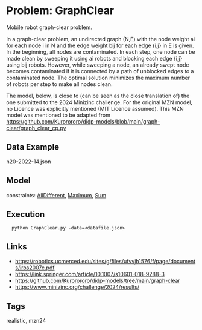 # Problem: GraphClear

Mobile robot graph-clear problem.

In a graph-clear problem, an undirected graph (N,E) with the node weight ai for each node i in N and the edge weight bij for each edge {i,j} in E is given.
In the beginning, all nodes are contaminated. In each step, one node can be made clean by sweeping it using ai robots and blocking each edge {i,j} using bij robots.
However, while sweeping a node, an already swept node becomes contaminated if it is connected by a path of unblocked edges to a contaminated node.
The optimal solution minimizes the maximum number of robots per step to make all nodes clean.

The model, below, is close to (can be seen as the close translation of) the one submitted to the 2024 Minizinc challenge.
For the original MZN model, no Licence was explicitly mentioned (MIT Licence assumed).
This MZN model was mentioned to be adapted from https://github.com/Kurorororo/didp-models/blob/main/graph-clear/graph_clear_cp.py

## Data Example
  n20-2022-14.json

## Model
  constraints: [AllDifferent](https://pycsp.org/documentation/constraints/AllDifferent), [Maximum](https://pycsp.org/documentation/constraints/Maximum), [Sum](https://pycsp.org/documentation/constraints/Sum)

## Execution
```
  python GraphClear.py -data=<datafile.json>
```

## Links
  - https://robotics.ucmerced.edu/sites/g/files/ufvvjh1576/f/page/documents/iros2007c.pdf
  - https://link.springer.com/article/10.1007/s10601-018-9288-3
  - https://github.com/Kurorororo/didp-models/tree/main/graph-clear
  - https://www.minizinc.org/challenge/2024/results/

## Tags
  realistic, mzn24
